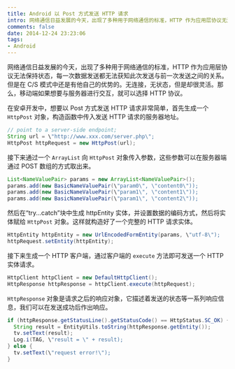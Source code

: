 ```yaml
---
title: Android 以 Post 方式发送 HTTP 请求
intro: 网络通信日益发展的今天，出现了多种用于网络通信的标准，HTTP 作为应用层协议无法保持状态，每一次数据发送都无法获知此次发送与前一次发送之间的关系。但是在 C/S 模式中还是有他自己的优势的。无连接，无状态，但是却很灵活。那么，移动端如果想要与服务器进行交互，就可以选择 HTTP 协议。
comments: false
date: 2014-12-24 23:23:06
tags:
- Android
---
```


网络通信日益发展的今天，出现了多种用于网络通信的标准，HTTP 作为应用层协议无法保持状态，每一次数据发送都无法获知此次发送与前一次发送之间的关系。但是在 C/S 模式中还是有他自己的优势的。无连接，无状态，但是却很灵活。那么，移动端如果想要与服务器进行交互，就可以选择 HTTP 协议。

在安卓开发中，想要以 Post 方式发送 HTTP 请求非常简单，首先生成一个 `HttpPost` 对象，构造函数中传入发送 HTTP 请求的服务器地址。

```java
// point to a server-side endpoint;
String url = \"http://www.xxx.com/server.php\";  
HttpPost httpRequest = new HttpPost(url);  
```

接下来通过一个 `ArrayList` 向 `HttpPost` 对象传入参数，这些参数可以在服务器端通过 POST 数组的方式取出来。

```java
List<NameValuePair> params = new ArrayList<NameValuePair>();  
params.add(new BasicNameValuePair(\"param0\", \"content0\"));  
params.add(new BasicNameValuePair(\"param1\", \"content1\"));  
params.add(new BasicNameValuePair(\"param1\", \"content2\"));  
```

然后在“try...catch”块中生成 httpEntity 实体，并设置数据的编码方式，然后将实体赋给 `HttpPost` 对象。这样就构造好了一个完整的 HTTP 请求实体。

```java
HttpEntity httpEntity = new UrlEncodedFormEntity(params, \"utf-8\");  
httpRequest.setEntity(httpEntity);  
```

接下来生成一个 HTTP 客户端，通过客户端的 `execute` 方法即可发送一个 HTTP 实体请求。

```java
HttpClient httpClient = new DefaultHttpClient();  
HttpResponse httpResponse = httpClient.execute(httpRequest);  
```

`HttpResponse` 对象是请求之后的响应对象，它描述着发送的状态等一系列响应信息，我们可以在发送成功后作出响应。

```java
if (httpResponse.getStatusLine().getStatusCode() == HttpStatus.SC_OK) {  
  String result = EntityUtils.toString(httpResponse.getEntity());  
  tv.setText(result);  
  Log.i(TAG, \"result = \" + result);  
} else {  
  tv.setText(\"request error!\");  
} 
```